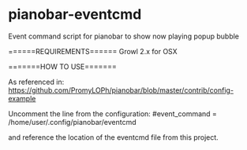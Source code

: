 pianobar-eventcmd
=================

Event command script for pianobar to show now playing popup bubble

======REQUIREMENTS======
Growl 2.x for OSX


=======HOW TO USE=======

As referenced in:
https://github.com/PromyLOPh/pianobar/blob/master/contrib/config-example

Uncomment the line from the configuration: 
#event_command = /home/user/.config/pianobar/eventcmd

and reference the location of the eventcmd file from this project.

